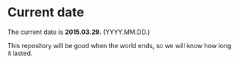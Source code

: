 # Current date

The current date is **2015.03.29.** (YYYY.MM.DD.)

This repository will be good when the world ends, so we will know how long it lasted.